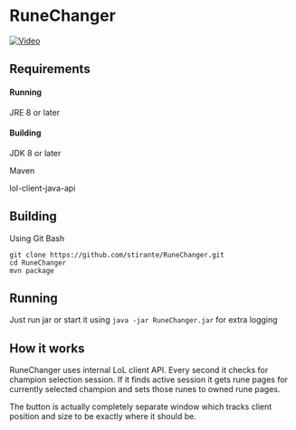 # RuneChanger

[![Video](https://img.youtube.com/vi/VgJUP5ExYjo/0.jpg)](https://youtu.be/VgJUP5ExYjo)

## Requirements
#### Running
JRE 8 or later
#### Building
JDK 8 or later

Maven

lol-client-java-api

## Building

Using Git Bash
```
git clone https://github.com/stirante/RuneChanger.git
cd RuneChanger
mvn package
```

## Running
Just run jar or start it using ``java -jar RuneChanger.jar`` for extra logging

## How it works
RuneChanger uses internal LoL client API. Every second it checks for champion selection session. 
If it finds active session it gets rune pages for currently selected champion and sets those runes to owned rune pages.

The button is actually completely separate window which tracks client position and size to be exactly where it should be.